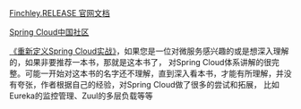 
[Finchley.RELEASE 官网文档 ](https://cloud.spring.io/spring-cloud-static/Finchley.RELEASE/single/spring-cloud.html)



[Spring Cloud中国社区](http://www.springcloud.cn/)


[《重新定义Spring Cloud实战》](https://item.jd.com/12447280.html)，如果您是一位对微服务感兴趣的或是想深入理解的，如果非要推荐一本书，那就是这本书了，
对Spring Cloud体系讲解的很完整。可能一开始对这本书的名字还不理解，直到深入看本书，才能有所理解，并没有夸张，作者根据自己的经验，对Spring Cloud做了很多的尝试和拓展，
比如Eureka的监控管理、Zuul的多层负载等等
